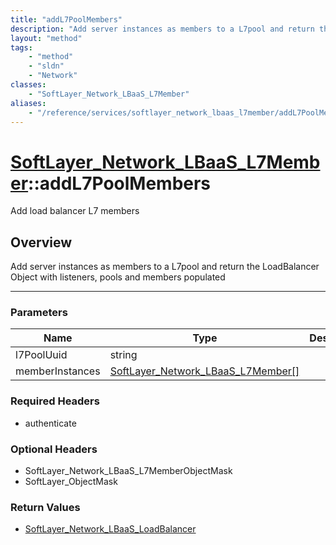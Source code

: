 ```yaml
---
title: "addL7PoolMembers"
description: "Add server instances as members to a L7pool and return the LoadBalancer Object with listeners, pools and members populat... "
layout: "method"
tags:
    - "method"
    - "sldn"
    - "Network"
classes:
    - "SoftLayer_Network_LBaaS_L7Member"
aliases:
    - "/reference/services/softlayer_network_lbaas_l7member/addL7PoolMembers"
---
```

# [SoftLayer_Network_LBaaS_L7Member](/reference/services/SoftLayer_Network_LBaaS_L7Member)::addL7PoolMembers

Add load balancer L7 members


## Overview 
Add server instances as members to a L7pool and return the LoadBalancer Object with listeners, pools and members populated 

-----

### Parameters 
|Name | Type | Description |
| --- | --- | --- |
|l7PoolUuid| string| |
|memberInstances| <a href='/reference/datatypes/SoftLayer_Network_LBaaS_L7Member'>SoftLayer_Network_LBaaS_L7Member[] </a>| |


### Required Headers
* authenticate


### Optional Headers
* SoftLayer_Network_LBaaS_L7MemberObjectMask
* SoftLayer_ObjectMask

### Return Values
* <a href='/reference/datatypes/SoftLayer_Network_LBaaS_LoadBalancer'>SoftLayer_Network_LBaaS_LoadBalancer </a>




